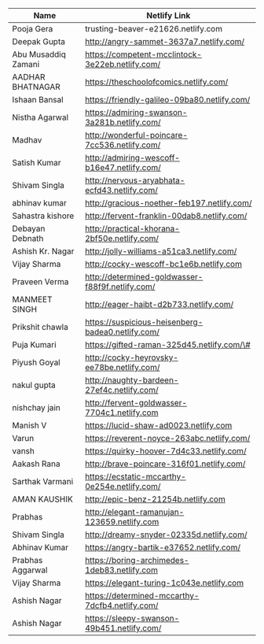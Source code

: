 | Name                | Netlify Link                                          |
|---------------------|-------------------------------------------------------|
| Pooja Gera          | trusting-beaver-e21626.netlify.com                |
| Deepak Gupta        | http://angry-sammet-3637a7.netlify.com/           |
| Abu Musaddiq Zamani | https://competent-mcclintock-3e22eb.netlify.com/  |
| AADHAR BHATNAGAR    | https://theschoolofcomics.netlify.com/              |
| Ishaan Bansal       | https://friendly-galileo-09ba80.netlify.com/      |
| Nistha Agarwal      | https://admiring-swanson-3a281b.netlify.com/      |
| Madhav              | http://wonderful-poincare-7cc536.netlify.com/     |
| Satish Kumar        | http://admiring-wescoff-b16e47.netlify.com/       |
| Shivam Singla       | http://nervous-aryabhata-ecfd43.netlify.com/      |
| abhinav kumar       | http://gracious-noether-feb197.netlify.com/       |
| Sahastra kishore    | http://fervent-franklin-00dab8.netlify.com/       |
| Debayan Debnath     | http://practical-khorana-2bf50e.netlify.com/      |
| Ashish Kr. Nagar   | http://jolly-williams-a51ca3.netlify.com/         |
| Vijay Sharma        | http://cocky-wescoff-bc1e6b.netlify.com           |
| Praveen Verma       | http://determined-goldwasser-f88f9f.netlify.com/  |
| MANMEET SINGH       | http://eager-haibt-d2b733.netlify.com/            |
| Prikshit chawla     | https://suspicious-heisenberg-badea0.netlify.com/ |
| Puja Kumari         | https://gifted-raman-325d45.netlify.com/\#        |
| Piyush Goyal        | http://cocky-heyrovsky-ee78be.netlify.com/        |
| nakul gupta         | http://naughty-bardeen-27ef4c.netlify.com/        |
| nishchay jain       | http://fervent-goldwasser-7704c1.netlify.com      |
| Manish V            | https://lucid-shaw-ad0023.netlify.com             |
| Varun               | https://reverent-noyce-263abc.netlify.com/        |
| vansh               | https://quirky-hoover-7d4c33.netlify.com/         |
| Aakash Rana         | http://brave-poincare-316f01.netlify.com/         |
| Sarthak Varmani     | https://ecstatic-mccarthy-0e254e.netlify.com/     |
| AMAN KAUSHIK        | http://epic-benz-21254b.netlify.com               |
| Prabhas             | http://elegant-ramanujan-123659.netlify.com       |
| Shivam Singla       | http://dreamy-snyder-02335d.netlify.com/          |
| Abhinav Kumar       | https://angry-bartik-e37652.netlify.com/          |
| Prabhas Aggarwal    | https://boring-archimedes-1deb83.netlify.com      |
| Vijay Sharma        | https://elegant-turing-1c043e.netlify.com         |
| Ashish Nagar        | https://determined-mccarthy-7dcfb4.netlify.com/   |
| Ashish Nagar        | https://sleepy-swanson-49b451.netlify.com/        |

